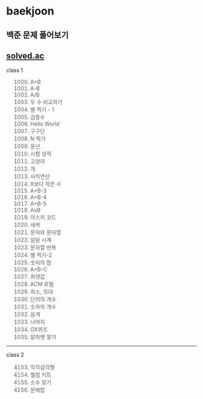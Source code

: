 # baekjoon
백준 문제 풀어보기
---
[solved.ac](https://solved.ac/)
---
class 1
> 1000. A+B
> 1001. A-B
> 1008. A/B
> 1330. 두 수 비교하기
> 2438. 별 찍기 - 1
> 2475. 검증수
> 2557. Hello World
> 2739. 구구단
> 2741. N 찍기
> 2753. 윤년
> 9498. 시험 성적
> 10171. 고양이
> 10172. 개
> 10869. 사칙연산
> 10871. X보다 작은 수
> 10950. A+B-3
> 10951. A+B-4
> 10952. A+B-5
> 10998. AxB
> 11654. 아스키 코드
> 25083. 새싹
> 27866. 문자와 문자열
> 2884. 알람 시계
> 2675. 문자열 반복
> 2439. 별 찍기-2
> 11720. 숫자의 합
> 31403. A+B-C
> 2562. 최댓값
> 10250. ACM 호텔
> 10818. 최소, 최대
> 1152. 단어의 개수
> 2577. 숫자의 개수
> 2920. 음계
> 3052. 나머지
> 8958. OX퀴즈
> 10809. 알파벳 찾기
---
class 2
> 4153. 직각삼각형
> 30802. 웰컴 키트
> 1978. 소수 찾기
> 2231. 분해합
